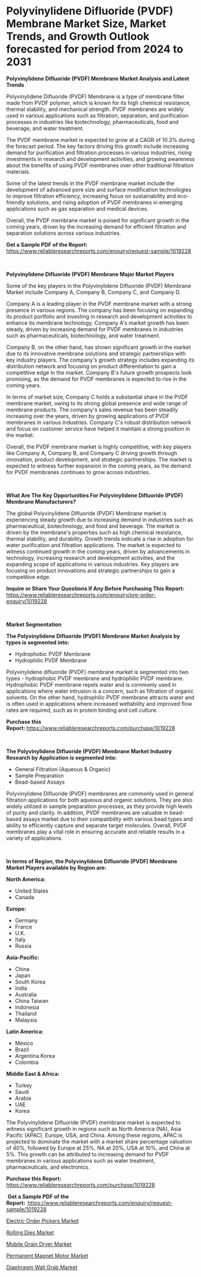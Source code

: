<p><h1>Polyvinylidene Difluoride (PVDF) Membrane Market Size, Market Trends, and Growth Outlook forecasted for period from 2024 to 2031</h1></p><p><strong>Polyvinylidene Difluoride (PVDF) Membrane Market Analysis and Latest Trends</strong></p>
<p><p>Polyvinylidene Difluoride (PVDF) Membrane is a type of membrane filter made from PVDF polymer, which is known for its high chemical resistance, thermal stability, and mechanical strength. PVDF membranes are widely used in various applications such as filtration, separation, and purification processes in industries like biotechnology, pharmaceuticals, food and beverage, and water treatment.</p><p>The PVDF membrane market is expected to grow at a CAGR of 10.3% during the forecast period. The key factors driving this growth include increasing demand for purification and filtration processes in various industries, rising investments in research and development activities, and growing awareness about the benefits of using PVDF membranes over other traditional filtration materials.</p><p>Some of the latest trends in the PVDF membrane market include the development of advanced pore size and surface modification technologies to improve filtration efficiency, increasing focus on sustainability and eco-friendly solutions, and rising adoption of PVDF membranes in emerging applications such as gas separation and medical devices.</p><p>Overall, the PVDF membrane market is poised for significant growth in the coming years, driven by the increasing demand for efficient filtration and separation solutions across various industries.</p></p>
<p><strong>Get a Sample PDF of the Report:&nbsp;</strong> <a href="https://www.reliableresearchreports.com/enquiry/request-sample/1019228">https://www.reliableresearchreports.com/enquiry/request-sample/1019228</a></p>
<p>&nbsp;</p>
<p><strong>Polyvinylidene Difluoride (PVDF) Membrane Major Market Players</strong></p>
<p><p>Some of the key players in the Polyvinylidene Difluoride (PVDF) Membrane Market include Company A, Company B, Company C, and Company D. </p><p>Company A is a leading player in the PVDF membrane market with a strong presence in various regions. The company has been focusing on expanding its product portfolio and investing in research and development activities to enhance its membrane technology. Company A's market growth has been steady, driven by increasing demand for PVDF membranes in industries such as pharmaceuticals, biotechnology, and water treatment. </p><p>Company B, on the other hand, has shown significant growth in the market due to its innovative membrane solutions and strategic partnerships with key industry players. The company's growth strategy includes expanding its distribution network and focusing on product differentiation to gain a competitive edge in the market. Company B's future growth prospects look promising, as the demand for PVDF membranes is expected to rise in the coming years.</p><p>In terms of market size, Company C holds a substantial share in the PVDF membrane market, owing to its strong global presence and wide range of membrane products. The company's sales revenue has been steadily increasing over the years, driven by growing applications of PVDF membranes in various industries. Company C's robust distribution network and focus on customer service have helped it maintain a strong position in the market.</p><p>Overall, the PVDF membrane market is highly competitive, with key players like Company A, Company B, and Company C driving growth through innovation, product development, and strategic partnerships. The market is expected to witness further expansion in the coming years, as the demand for PVDF membranes continues to grow across industries.</p></p>
<p>&nbsp;</p>
<p><strong>What Are The Key Opportunities For Polyvinylidene Difluoride (PVDF) Membrane Manufacturers?</strong></p>
<p><p>The global Polyvinylidene Difluoride (PVDF) Membrane market is experiencing steady growth due to increasing demand in industries such as pharmaceutical, biotechnology, and food and beverage. The market is driven by the membrane's properties such as high chemical resistance, thermal stability, and durability. Growth trends indicate a rise in adoption for water purification and filtration applications. The market is expected to witness continued growth in the coming years, driven by advancements in technology, increasing research and development activities, and the expanding scope of applications in various industries. Key players are focusing on product innovations and strategic partnerships to gain a competitive edge.</p></p>
<p><strong>Inquire or Share Your Questions If Any Before Purchasing This Report:</strong> <a href="https://www.reliableresearchreports.com/enquiry/pre-order-enquiry/1019228">https://www.reliableresearchreports.com/enquiry/pre-order-enquiry/1019228</a></p>
<p>&nbsp;</p>
<p><strong>Market Segmentation</strong></p>
<p><strong>The Polyvinylidene Difluoride (PVDF) Membrane Market Analysis by types is segmented into:</strong></p>
<p><ul><li>Hydrophobic PVDF Membrane</li><li>Hydrophilic PVDF Membrane</li></ul></p>
<p><p>Polyvinylidene difluoride (PVDF) membrane market is segmented into two types - hydrophobic PVDF membrane and hydrophilic PVDF membrane. Hydrophobic PVDF membrane repels water and is commonly used in applications where water intrusion is a concern, such as filtration of organic solvents. On the other hand, hydrophilic PVDF membrane attracts water and is often used in applications where increased wettability and improved flow rates are required, such as in protein binding and cell culture.</p></p>
<p><strong>Purchase this Report:&nbsp;</strong><a href="https://www.reliableresearchreports.com/purchase/1019228">https://www.reliableresearchreports.com/purchase/1019228</a></p>
<p>&nbsp;</p>
<p><strong>The Polyvinylidene Difluoride (PVDF) Membrane Market Industry Research by Application is segmented into:</strong></p>
<p><ul><li>General Filtration (Aqueous & Organic)</li><li>Sample Preparation</li><li>Bead-based Assays</li></ul></p>
<p><p>Polyvinylidene Difluoride (PVDF) membranes are commonly used in general filtration applications for both aqueous and organic solutions. They are also widely utilized in sample preparation processes, as they provide high levels of purity and clarity. In addition, PVDF membranes are valuable in bead-based assays market due to their compatibility with various bead types and ability to efficiently capture and separate target molecules. Overall, PVDF membranes play a vital role in ensuring accurate and reliable results in a variety of applications.</p></p>
<p>&nbsp;</p>
<p><strong>In terms of Region, the Polyvinylidene Difluoride (PVDF) Membrane Market Players available by Region are:</strong></p>
<p>
    <p> <strong> North America: </strong>
        <ul>
            <li>United States</li>
            <li>Canada</li>
        </ul>
        </p> 
    <p> <strong> Europe: </strong>
        <ul>
            <li>Germany</li>
            <li>France</li>
            <li>U.K.</li>
            <li>Italy</li>
            <li>Russia</li>
        </ul>
        </p> 
    <p> <strong> Asia-Pacific: </strong>
        <ul>
            <li>China</li>
            <li>Japan</li>
            <li>South Korea</li>
            <li>India</li>
            <li>Australia</li>
            <li>China Taiwan</li>
            <li>Indonesia</li>
            <li>Thailand</li>
            <li>Malaysia</li>
        </ul>
        </p> 
    <p> <strong> Latin America: </strong>
        <ul>
            <li>Mexico</li>
            <li>Brazil</li>
            <li>Argentina Korea</li>
            <li>Colombia</li>
        </ul>
        </p> 
    <p> <strong> Middle East & Africa: </strong>
        <ul>
            <li>Turkey</li>
            <li>Saudi</li>
            <li>Arabia</li>
            <li>UAE</li>
            <li>Korea</li>
        </ul>
    </p>
    </p>
<p><p>The Polyvinylidene Difluoride (PVDF) membrane market is expected to witness significant growth in regions such as North America (NA), Asia Pacific (APAC), Europe, USA, and China. Among these regions, APAC is projected to dominate the market with a market share percentage valuation of 40%, followed by Europe at 25%, NA at 20%, USA at 10%, and China at 5%. This growth can be attributed to increasing demand for PVDF membranes in various applications such as water treatment, pharmaceuticals, and electronics.</p></p>
<p><strong>Purchase this Report: </strong><a href="https://www.reliableresearchreports.com/purchase/1019228">https://www.reliableresearchreports.com/purchase/1019228</a></p>
<p>&nbsp;<strong>Get a Sample PDF of the Report:&nbsp;&nbsp;</strong><a href="https://www.reliableresearchreports.com/enquiry/request-sample/1019228">https://www.reliableresearchreports.com/enquiry/request-sample/1019228</a></p>
<p><strong></strong></p>
<p><p><a href="https://medium.com/@kendraadams4456/electric-order-pickers-market-analysis-its-cagr-market-segmentation-and-global-industry-overview-b45217638512">Electric Order Pickers Market</a></p><p><a href="https://medium.com/@kendraadams4456/rolling-dies-market-size-and-market-trends-complete-industry-overview-2024-to-2031-b9ceb83fa94b">Rolling Dies Market</a></p><p><a href="https://medium.com/@kendraadams4456/mobile-grain-dryer-market-analysis-its-cagr-market-segmentation-and-global-industry-overview-42b02a7f41e5">Mobile Grain Dryer Market</a></p><p><a href="https://medium.com/@kendraadams4456/permanent-magnet-motor-market-outlook-industry-overview-and-forecast-2024-to-2031-19090f4d95b2">Permanent Magnet Motor Market</a></p><p><a href="https://medium.com/@kendraadams4456/diaphragm-wall-grab-market-trends-and-market-analysis-forecasted-for-period-2024-2031-ed932562afd8">Diaphragm Wall Grab Market</a></p></p>